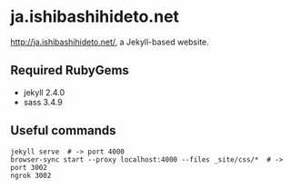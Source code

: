 ja.ishibashihideto.net
======================

<http://ja.ishibashihideto.net/>, a Jekyll-based website.

Required RubyGems
-----------------

- jekyll 2.4.0
- sass 3.4.9

Useful commands
---------------

```console
jekyll serve  # -> port 4000
browser-sync start --proxy localhost:4000 --files _site/css/*  # -> port 3002
ngrok 3002
```
